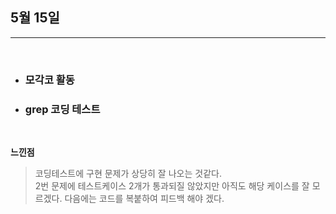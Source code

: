 ## 5월 15일

***

<br>

* ### 모각코 활동

* ### grep 코딩 테스트

<br>


__느낀점__
> 코딩테스트에 구현 문제가 상당히 잘 나오는 것같다.  
> 2번 문제에 테스트케이스 2개가 통과되질 않았지만 아직도 해당 케이스를 잘 모르겠다. 
> 다음에는 코드를 복붙하여 피드백 해야 겠다.
> 